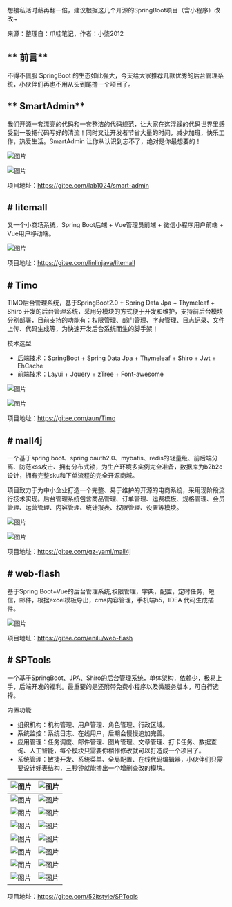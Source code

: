想接私活时薪再翻一倍，建议根据这几个开源的SpringBoot项目（含小程序）改改~



来源：整理自：爪哇笔记，作者：小柒2012



## ** 前言**



不得不佩服 SpringBoot 的生态如此强大，今天给大家推荐几款优秀的后台管理系统，小伙伴们再也不用从头到尾撸一个项目了。



## ** SmartAdmin**



我们开源一套漂亮的代码和一套整洁的代码规范，让大家在这浮躁的代码世界里感受到一股把代码写好的清流！同时又让开发者节省大量的时间，减少加班，快乐工作，热爱生活。SmartAdmin 让你从认识到忘不了，绝对是你最想要的！



![图片](https://mmbiz.qpic.cn/mmbiz_png/eukZ9J6BEiacRel30mibUH2GbZ0rXgcmIq5sjUv1WHI57A0UOAJKSJD0iaia928ZQ6Q0JogicTGlM2a1Aeq7HQ2cYcw/640?wx_fmt=png&tp=webp&wxfrom=5&wx_lazy=1&wx_co=1)



![图片](https://mmbiz.qpic.cn/mmbiz_png/eukZ9J6BEiacRel30mibUH2GbZ0rXgcmIqpxcdAbXRvGibgObuTfDSHy4xicO6n75SfTIPXSjGIZIrcs0ibCa0icO0AA/640?wx_fmt=png&tp=webp&wxfrom=5&wx_lazy=1&wx_co=1)



项目地址：https://gitee.com/lab1024/smart-admin

##  

## **# litemall**



又一个小商场系统，Spring Boot后端 + Vue管理员前端 + 微信小程序用户前端 + Vue用户移动端。



![图片](https://mmbiz.qpic.cn/mmbiz_png/eukZ9J6BEiacRel30mibUH2GbZ0rXgcmIqrThpn6gquCoGJ6k0ErbJ4zELrcYxgnskfvaahicAPtznOQWl4AWeYIg/640?wx_fmt=png&tp=webp&wxfrom=5&wx_lazy=1&wx_co=1)

项目地址：https://gitee.com/linlinjava/litemall



## **# Timo**



TIMO后台管理系统，基于SpringBoot2.0 + Spring Data Jpa + Thymeleaf + Shiro 开发的后台管理系统，采用分模块的方式便于开发和维护，支持前后台模块分别部署，目前支持的功能有：权限管理、部门管理、字典管理、日志记录、文件上传、代码生成等，为快速开发后台系统而生的脚手架！



技术选型

- 后端技术：SpringBoot + Spring Data Jpa + Thymeleaf + Shiro + Jwt + EhCache
- 前端技术：Layui + Jquery + zTree + Font-awesome



![图片](https://mmbiz.qpic.cn/mmbiz_jpg/eukZ9J6BEiacRel30mibUH2GbZ0rXgcmIqTPn8CSADVxnt9ScYyY1QeMIetc5pJvho9JsKIMic7lJBxLoOSguPc1A/640?wx_fmt=jpeg&tp=webp&wxfrom=5&wx_lazy=1&wx_co=1)



![图片](https://mmbiz.qpic.cn/mmbiz_jpg/eukZ9J6BEiacRel30mibUH2GbZ0rXgcmIqEibKbibN9jXlp70W5oWcSHiahK5kcd4n7begB555VcsiaVTHxdfzSTcbng/640?wx_fmt=jpeg&tp=webp&wxfrom=5&wx_lazy=1&wx_co=1)



项目地址：https://gitee.com/aun/Timo



## **# mall4j**



一个基于spring boot、spring oauth2.0、mybatis、redis的轻量级、前后端分离、防范xss攻击、拥有分布式锁，为生产环境多实例完全准备，数据库为b2b2c设计，拥有完整sku和下单流程的完全开源商城。



项目致力于为中小企业打造一个完整、易于维护的开源的电商系统，采用现阶段流行技术实现。后台管理系统包含商品管理、订单管理、运费模板、规格管理、会员管理、运营管理、内容管理、统计报表、权限管理、设置等模块。



![图片](https://mmbiz.qpic.cn/mmbiz_png/eukZ9J6BEiacRel30mibUH2GbZ0rXgcmIq6NqvubS1sSEwOgU4wcLTXbfo9XM15iaqcrCOTn9EM71iasVIbDRIckTA/640?wx_fmt=png&tp=webp&wxfrom=5&wx_lazy=1&wx_co=1)

![图片](https://mmbiz.qpic.cn/mmbiz_png/eukZ9J6BEiacRel30mibUH2GbZ0rXgcmIqEicIwicd9tQibooWrVmG9m3xyENBic5VCXbOwWzDI5lfU3kRzRfKEv0QPg/640?wx_fmt=png&tp=webp&wxfrom=5&wx_lazy=1&wx_co=1)



项目地址：https://gitee.com/gz-yami/mall4j



## **# web-flash**



基于Spring Boot+Vue的后台管理系统,权限管理，字典，配置，定时任务，短信，邮件，根据excel模板导出，cms内容管理，手机端h5，IDEA 代码生成插件。



![图片](https://mmbiz.qpic.cn/mmbiz_png/eukZ9J6BEiacRel30mibUH2GbZ0rXgcmIqznWUAFGrAHiatQrXYwMS9XrH5l10OD3tia7dHHjBW3C8sorclu3nb9ibw/640?wx_fmt=png&tp=webp&wxfrom=5&wx_lazy=1&wx_co=1)

项目地址：https://gitee.com/enilu/web-flash



## **# SPTools**



一个基于SpringBoot、JPA、Shiro的后台管理系统，单体架构，依赖少，极易上手，后端开发的福利。最重要的是还附带免费小程序以及微服务版本，可自行选择。



内置功能



- 组织机构：机构管理、用户管理、角色管理、行政区域。
- 系统监控：系统日志、在线用户，后期会慢慢追加完善。
- 应用管理：任务调度、邮件管理、图片管理、文章管理、打卡任务、数据查询、人工智能，每个模块只需要你稍作修改就可以打造成一个项目了。
- 系统管理：敏捷开发、系统菜单、全局配置、在线代码编辑器，小伙伴们只需要设计好表结构，三秒钟就能撸出一个增删查改的模块。

| ![图片](https://mmbiz.qpic.cn/mmbiz_png/CMm9B05aykib2Yg5dibLDDG8giasWg3qQr6to4ice7sbvZB0S9ZUdtbpm4mQCfhD4dJDwGHzQXbMkaRj74PWS1nQ8w/640?wx_fmt=png&tp=webp&wxfrom=5&wx_lazy=1&wx_co=1) | ![图片](https://mmbiz.qpic.cn/mmbiz_png/CMm9B05aykib2Yg5dibLDDG8giasWg3qQr6IBCUe3CVSc8VnuSib3m6cYxt1E4wCUDx21q0acRU9l2icckr2rjRkrWw/640?wx_fmt=png&tp=webp&wxfrom=5&wx_lazy=1&wx_co=1) |
| ------------------------------------------------------------ | ------------------------------------------------------------ |
| ![图片](https://mmbiz.qpic.cn/mmbiz_png/CMm9B05aykib2Yg5dibLDDG8giasWg3qQr6MR9ZN9mNibRZcTKgEh3obLeWRLeIywtybBwT8oR3ic5QPqCPrPopoSOQ/640?wx_fmt=png&tp=webp&wxfrom=5&wx_lazy=1&wx_co=1) | ![图片](https://mmbiz.qpic.cn/mmbiz_png/CMm9B05aykib2Yg5dibLDDG8giasWg3qQr6xAXoNNBjJrTHajc2AomwTfg5ia00xULaF00YPRm2cicawFCktricOlREw/640?wx_fmt=png&tp=webp&wxfrom=5&wx_lazy=1&wx_co=1) |
| ![图片](https://mmbiz.qpic.cn/mmbiz_png/CMm9B05aykib2Yg5dibLDDG8giasWg3qQr6iaoJjNPJJvqgnRPpLTenYqrdBzD4HnqCILic8Wryl5oq1oTvrvtvfR2w/640?wx_fmt=png&tp=webp&wxfrom=5&wx_lazy=1&wx_co=1) | ![图片](https://mmbiz.qpic.cn/mmbiz_png/CMm9B05aykib2Yg5dibLDDG8giasWg3qQr6Q2RFaHxTwc5dherSqTqa5NdawrzkwBpXryTmzIDXU4HLlCibkgDfQog/640?wx_fmt=png&tp=webp&wxfrom=5&wx_lazy=1&wx_co=1) |
| ![图片](https://mmbiz.qpic.cn/mmbiz_png/CMm9B05aykib2Yg5dibLDDG8giasWg3qQr6ZCHfSPhQ08gZsIgU9y9L3AHWkVdITE3I0ffF08uUIllPRXuttibmpXQ/640?wx_fmt=png&tp=webp&wxfrom=5&wx_lazy=1&wx_co=1) | ![图片](https://mmbiz.qpic.cn/mmbiz_png/CMm9B05aykib2Yg5dibLDDG8giasWg3qQr6BcfjK1LV79IRuOW6lqK4QP7Xichl1q7jVwgTjJKFiaPWPiaiatdM652fOA/640?wx_fmt=png&tp=webp&wxfrom=5&wx_lazy=1&wx_co=1) |
| ![图片](https://mmbiz.qpic.cn/mmbiz_png/CMm9B05aykib2Yg5dibLDDG8giasWg3qQr6BcfjK1LV79IRuOW6lqK4QP7Xichl1q7jVwgTjJKFiaPWPiaiatdM652fOA/640?wx_fmt=png&tp=webp&wxfrom=5&wx_lazy=1&wx_co=1) | ![图片](https://mmbiz.qpic.cn/mmbiz_png/CMm9B05aykib2Yg5dibLDDG8giasWg3qQr6xf6I9OBzSKIA6t04ZaIYqtuRD48RTz2MiaKRKx33YqdNQI3DrnXKPMg/640?wx_fmt=png&tp=webp&wxfrom=5&wx_lazy=1&wx_co=1) |
| ![图片](https://mmbiz.qpic.cn/mmbiz_png/CMm9B05aykib2Yg5dibLDDG8giasWg3qQr61kFa9FdJOjfgObDv3Ompc8FgxibT9Y9DduglnxAJsz3xCj6XLLiagA0g/640?wx_fmt=png&tp=webp&wxfrom=5&wx_lazy=1&wx_co=1) | ![图片](https://mmbiz.qpic.cn/mmbiz_png/CMm9B05aykib2Yg5dibLDDG8giasWg3qQr6a3GE3XhYoQKdvibBV0PWBSekRoU597we82aw543s3RWicA6AToDvZFKg/640?wx_fmt=png&tp=webp&wxfrom=5&wx_lazy=1&wx_co=1) |
| ![图片](https://mmbiz.qpic.cn/mmbiz_png/CMm9B05aykib2Yg5dibLDDG8giasWg3qQr6BqFLjkRyGdTQKCa6WgibxicLBxbBfbMXcMojEqgib35BYdxTpMB3QRuSw/640?wx_fmt=png&tp=webp&wxfrom=5&wx_lazy=1&wx_co=1) | ![图片](https://mmbiz.qpic.cn/mmbiz_png/CMm9B05aykib2Yg5dibLDDG8giasWg3qQr6WvhCVboqb9OPSOFhTDjJAZd7MVqPQ77iaNXD6RB4phickMSJiccXoAFAg/640?wx_fmt=png&tp=webp&wxfrom=5&wx_lazy=1&wx_co=1) |
| ![图片](https://mmbiz.qpic.cn/mmbiz_png/CMm9B05aykib2Yg5dibLDDG8giasWg3qQr6uGR8TpGicUAxOBIkrpncxmyTwhobUicZyLpibF12wG7Lrz6uicPxNialWnw/640?wx_fmt=png&tp=webp&wxfrom=5&wx_lazy=1&wx_co=1) | ![图片](https://mmbiz.qpic.cn/mmbiz_png/CMm9B05aykib2Yg5dibLDDG8giasWg3qQr6nPLMA47rxpbOC28k19goKewibq2SjVibsucBXyQnIrVicgczQKBobH4ew/640?wx_fmt=png&tp=webp&wxfrom=5&wx_lazy=1&wx_co=1) |



项目地址：https://gitee.com/52itstyle/SPTools
